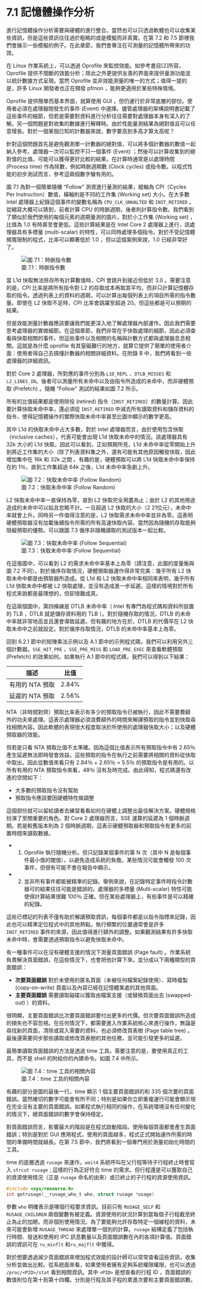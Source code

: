 # 7.1 記憶體操作分析

進行記憶體操作分析需要與硬體的進行整合。當然也可以只透過軟體也可以收集某些資訊，但是這些資訊往往過於粗略的或是模擬而非真實。在第 7.2 和 7.5 節裡我們會展示一些模擬的例子。在此章節，我們會專注在可測量的記憶體所帶來的功效。

在 Linux 作業系統上，可以透過 Oprofile 來監控效能。如參考書目[2]所寫，Oprofile 提供不間斷的效能分析；除此之外更提供友善的界面來提供量測功能並以統計數據方式呈現。當然 Oprofile 並非效能測量的唯一的方式；值得一提的是，許多 Linux 開發者也正在開發 pfmon ，能夠更適用於某些特殊情境。

Oprofile 提供簡單而基本界面，就算使用 GUI ，但仍運行於非常底層的部份。使用者必須在處理器間發生的事件 (Event) 中選擇。儘管處理器的架構說明書記載了這些事件的細節，但若是需要對資料進行分析往往需要對處理器本身有深入的了解。另一個問題是對收集的數據進行解釋時。由於性能量測結果為絕對值且可以任意增長。對於一個某個已知的計數器來說，數字要高到多高才算太高呢？

針對這個問題首先是避免觀測單一計數器的絕對值，可以將多個計數器的數值一起納入參考。處理器一次可以監控不只一個事件 (Event) ；然後可以計算收集到的絕對值的比值。可能可以獲得更好比較的結果。在計算時通常是以處理時間 (Process time) 作為除數，例如時脈週期數 (Clock cycles) 或指令數。以程式性能的初步測試而言，參考這兩個數字蠻有用的。

圖 7.1 為對一個簡單隨機 “Follow” 測資進行量測的結果，縱軸為 CPI（Cycles Per Instruction）數值，橫軸則是不同的工作集 (Working set) 大小。在大多數 Intel 處理器上紀錄這個事件的變數名稱為 `CPU_CLK_UNHALTED` 和 `INST_RETIRED` 。從縮寫大概可以猜到，前者計算 CPU 的時脈週期，後者則計算指令數。我們看到了類似於我們使用的每個元素的週期量測的圖片。對於小工作集 (Working set) ，比值為 1.0 有時甚至會更低。這些計算結果是在 Intel Core 2 處理器上進行，該處理器具有多標量 (multi-scalar) 的特性，可以同時處理多個指令。對於不受記憶體頻寬限制的程式，比率可以顯著低於 1.0 ，但以這個案例來說，1.0 已經非常好了。

<figure>
  <img src="../assets/figure-7.1.png" alt="圖 7.1：時脈指令數">
  <figcaption>圖 7.1：時脈指令數</figcaption>
</figure>

當 L1d 快取無法除存所有計算數值時，CPI 會跳升到接近但低於 3.0 。需要注意的是，CPI 比率是將所有指令對 L2 的存取成本再取其平均，而非只計算記憶體存取的指令。透過列表上的資料的週期，可以計算出每個列表上的項目所需的指令數量。即使在 L2 快取不足時，CPI 比率會跳躍至超過 20。但這些都是可以預期的結果。

但是效能測量計數器應該要讓我們能更深入地了解處理器內部運作。因此我們需要思考處理器的實做細節。在這個章節，我們非常在乎快取處理的細節，因此必須查看與快取相關的事件。但這些事件以及相關的名稱與計數方式都與處理器息息相關。這就是為什麼 oprofile 有其窒礙難行的地方，就算它提供了簡單的使用者介面：使用者得自己去搞懂計數器的相關詳細資料。在附錄 B 中，我們將看到一些處理器的詳細資訊。

對於 Core 2 處理器，所對應的事件分別為 `L1D_REPL` 、`DTLB_MISSES` 和 `L2_LINES_IN`。後者可以測量所有未命中以及由指令所造成的未命中，而非硬體預取 (Prefetch) 。隨機 “Follow” 測試的結果如圖 7.2 所示。

所有的比值結果都是使用除役 (retired) 指令（`INST_RETIRED`）的數量計算。因此要計算快取未命中率，還必須從 `INST_RETIRED` 中減去所有讀取資料和儲存資料的指令，使得記憶體操作的實際快取未命中率甚至比圖中顯示的數字更高。

其中 L1d 的快取未命中占大多數，對於 Intel 處理器而言，由於使用包含快取（inclusive caches），代表可能會出現 L1d 快取未命中的情況。該處理器具有 32k 大小的 L1d 快取，因此可以看到，正如預期所見，L1d 未命中率從零開始上升到將近工作集的大小（除了列表資料集之外，還有可能有其他原因觸發快取，因此增加集中在 16k 和 32k 之間 。有趣的是，硬體預取可以將 L1d 快取未命中率保持在約 1％，直到工作集超過 64k 之後，L1d 未命中率急劇上升。

<figure>
  <img src="../assets/figure-7.2.png" alt="圖 7.2：快取未命中率 (Follow Random)">
  <figcaption>圖 7.2：快取未命中率 (Follow Random)</figcaption>
</figure>

L2 快取未命中率一直保持為零，直到 L2 快取完全用盡為止；由於 L2 的其他用途造成的未命中可以姑且忽略不計。一旦超過 L2 快取的大小（2
21位元），未命中率就會上升。同時另一件值得注意的是，L2 快取需求未命中率並非為零。這表明硬體預取器沒有加載後續指令所需的所有高速快取內容。當然因為隨機的存取能夠阻礙預取的優勢。可以跟圖 7.3 循序非隨機讀取的測試版本一起比較。

<figure>
  <img src="../assets/figure-7.3.png" alt="圖 7.3：快取未命中率 (Follow Sequential)">
  <figcaption>圖 7.3：快取未命中率 (Follow Sequential)</figcaption>
</figure>

在這張圖中，可以看到 L2 的需求未命中率基本上為零（請注意，此圖的度量衡與圖 7.2 不同）。對於循序存取情況，硬體預取器運作得非常完美：幾乎所有 L2 快取未命中都是由預取器所造成。從 L1d 和 L2 快取未命中率相同來表明，幾乎所有 L1d 快取未命中都被 L2 快取處理，並沒有造成進一步延遲。這樣的情境對於所有程式來說都是最理想的，但卻很難成真。

在這兩個圖中，第四條線是 DTLB 未命中率（ Intel 有專門為程式碼和資料所設置的 TLB ，DTLB 就是儲存資料用的 TLB ）。對於隨機存取的情況，DTLB 的未命中率就非常地高並且還會導致延遲。但有趣的地方在於，DTLB 的代價早在 L2 快取未命中之前就設定。對於循序存取情況，DTLB 的未命中率基本上為零。

回到 6.2.1 節中的矩陣乘法示例以及 A.1 節中的示例程式碼，我們可以利用另外三個計數器。`SSE_HIT_PRE` 、`SSE_PRE_MISS` 和 `LOAD_PRE_EXEC` 來查看軟體預取 (Prefetch) 的效果如何。如果執行 A.1 節中的程式碼，我們可以得到以下結果：

描述 | 比值
--- | ---
有用的 NTA 預取 | 2.84%
延遲的 NTA 預取 | 2.56%

NTA（非時間對齊）預取比率表示有多少的預取指令已被執行，因此不需要費額外的功夫來處理。這表示處理器必須浪費額外的時間來解譯預取的指令並到快取尋找相關內容。因此軟體的表現很大程度取決於所使用的處理器快取大小；以及硬體預取器的效能。

但若是只看 NTA 預取比值不太準確。因為這個比值表示所有預取指令中有 2.65％ 產生延遲無法即時發會效益。這些預取的指令在執行之前需要將相關的資料從快取中取出。因此從數值來看只有 2.84％ + 2.65％ = 5.5％ 的預取指令是有用的。以所有有用的 NTA 預取指令來看，48％ 沒有及時完成。由此得知，程式碼還有改進的空間如下：

* 大多數的預取指令沒有幫助
* 預取指令應該要因硬體特性做調整

這個部份就可以留給讀者去練習看看如何在硬體上調整出最佳解決方案。硬體規格扮演了至關重要的角色。對 Core 2 處理器而言，SSE 運算的延遲為 1 個時脈週期。若是較舊版本則為 2 個時脈週期，這表示硬體預取器和預取指令有更多的前置時間來讀取數據。

- 1. Oprofile 執行隨機分析。但只記錄某個事件的第 N 次（其中 N 是每個事件最小值的閾值），以避免造成系統的負擔。某些情況可能會觸發 100 次事件，但很有可能不會在報告中顯示。

- 2. 並非所有事件都能被精準的記錄。舉例來說，在記錄特定事件時指令計數器可的結果往往可能是錯誤的。處理器的多標量 (Multi-scalar) 特性可能使得計算結果很難 100％ 正確。但在某些處理器上，有些事件是可以精確的紀錄。

這些已標記的列表不僅有助於解讀預取資訊，每個事件都是以指令指標來記錄，因此也可以精準定位程式中的其他熱點。執行頻繁的位置通常會是許多 `INST_RETIRED` 事件的來源，因此值得進行額外的調整。如果觀測結果有許多快取未命中時，會需要透過預取指令以避免快取未命中。

有一種事件可以在沒有硬體支援的情況下測量頁面錯誤 (Page fault) 。作業系統負責解決頁面錯誤，在這些情況下，也會把他計算下來。並分成以下兩種類型的頁面錯誤：

- **次要頁面錯誤** 對於未使用的匿名頁面（未被任何檔案紀錄使用）、寫時複製 (copy-on-write) 頁面以及內容已經在記憶體某處的其他頁面。
- **主要頁面錯誤** 需要讀取磁碟以獲取由檔案支援（或替換頁面出去 (swapped-out) ）的資料。

很明顯，主要頁面錯誤比次要頁面錯誤要付出更多的代價。但次要頁面錯誤所造成的損失也不容忽視。在任何情況下，都需要進入作業系統核心來進行操作，無論是尋找新的頁面，清除或寫入需要的資料，也必須修改頁表樹 (Page table tree) 。最後還需要同步那些讀取或修改頁表樹的其他任務，並可能引發更多的延遲。

最簡單讀取頁面錯誤的方法是透過 time 工具。需要注意的是，要使用真正的工具，而不是 shell 的附給你的內建命令。如圖 7.4 中所示。

<figure>
  <img src="../assets/figure-7.4.png" alt="圖 7.4：time 工具的相關內容">
  <figcaption>圖 7.4：time 工具的相關內容</figcaption>
</figure>

有趣的部分是圖的最後一行。time 顯示 1 個主要頁面錯誤的和 335 個次要的頁面錯誤。當然確切的數字可能會有所不同；特別是如果你立即重複運行可能會顯示現在完全沒有主要的頁面錯誤。如果程式執行相同的操作，在系統環境沒有任何變化的情況下，總頁面錯誤的數字會保持穩定。

對頁面錯誤而言，影響最大的階段是在程式啟動階段。使用每個頁面都會產生頁面錯誤；特別是對於 GUI 應用程式，使用的頁面越多，程式正式開始運作所需的時間的準備時間就越長。在第 7.5 節中，我們將看到一個專門用於測量初始化時間的工具。

time 的底層透過 `rusage` 來運作。`wait4` 系統呼叫在父行程等待子行程終止時會寫入 `strcut rusage` ; 這樣的行為正好符合 time 的需求。但行程還是可以獲取自己的資源使用情況（正是 `rusage` 命名的由來）或已終止的子行程的資源使用資訊。

```c
#include <sys/resource.h>
int getrusage(__rusage_who_t who, struct rusage *usage)
```

參數 `who` 明確表示是哪個行程要求資訊。目前只有 `RUSAGE_SELF` 和 
`RUSAGE_CHILDREN` 兩個變數有被定義。資源使用的狀況計算到當每個子行程截至終止為止的加總。而非個別使用情況。為了要能夠允許存取特定一個線程的資料，未來可能會新增 `RUSAGE_THREAD` 來處理單一個別的計算。`rusage` 結構定義了包括執行時間、發送和使用的 IPC 訊息數量以及頁面錯誤數在內的各項計算值。頁面錯誤的資訊可在 `ru_minflt` 和`ru_majflt` 中獲得。

對於想要透過減少頁面錯誤來增加程式效能的設計師可以常常查看這些資訊，收集分析並做出比較。從系統面來看，如果使用者擁有足夠系統權限權限，也可以透過 `/proc/<PID>/stat` 看到相關資訊。其中 `<PID>` 是想查看的行程 ID ，頁面錯誤的數值則位在第十到第十四欄。分別是行程及其子程的累進次要和主要頁面錯誤數。